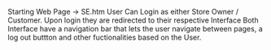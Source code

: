 Starting Web Page -> SE.htm
	User Can Login as either Store Owner / Customer. Upon login they are redirected to their respective Interface
	Both Interface have a navigation bar that lets the user navigate between pages, a log out buttton and other fuctionalities based on the User.
